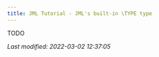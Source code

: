 ```yaml
---
title: JML Tutorial - JML's built-in \TYPE type
---
```


TODO

_Last modified: 2022-03-02 12:37:05_

